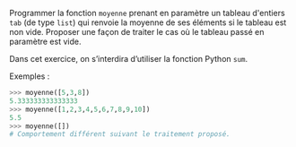 Programmer la fonction ```moyenne```   prenant en paramètre un tableau d'entiers ```tab``` (de type
`list`) qui renvoie la moyenne de ses éléments si le tableau est non vide. Proposer une
façon de traiter le cas où le tableau passé en paramètre est vide.

Dans cet exercice, on s’interdira d’utiliser la fonction Python `sum`.

Exemples :
```python
>>> moyenne([5,3,8])
5.333333333333333
>>> moyenne([1,2,3,4,5,6,7,8,9,10])
5.5
>>> moyenne([])
# Comportement différent suivant le traitement proposé.
```